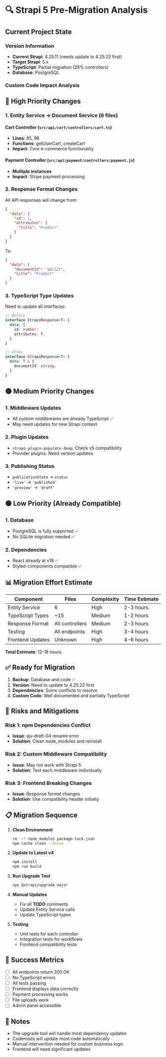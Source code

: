 # 🔍 Strapi 5 Pre-Migration Analysis

## Current Project State

### Version Information
- **Current Strapi**: 4.25.11 (needs update to 4.25.22 first)
- **Target Strapi**: 5.x
- **TypeScript**: Partial migration (29% controllers)
- **Database**: PostgreSQL

### Custom Code Impact Analysis

## 🔴 High Priority Changes

### 1. Entity Service → Document Service (6 files)

#### Cart Controller (`src/api/cart/controllers/cart.ts`)
- **Lines**: 85, 98
- **Functions**: getUserCart, createCart
- **Impact**: Core e-commerce functionality

#### Payment Controller (`src/api/payment/controllers/payment.js`)
- **Multiple instances**
- **Impact**: Stripe payment processing

### 2. Response Format Changes

All API responses will change from:
```json
{
  "data": {
    "id": 1,
    "attributes": {
      "title": "Product"
    }
  }
}
```

To:
```json
{
  "data": {
    "documentId": "abc123",
    "title": "Product"
  }
}
```

### 3. TypeScript Type Updates

Need to update all interfaces:
```typescript
// Before
interface StrapiResponse<T> {
  data: {
    id: number;
    attributes: T;
  }
}

// After
interface StrapiResponse<T> {
  data: T & {
    documentId: string;
  }
}
```

## 🟡 Medium Priority Changes

### 1. Middleware Updates
- All custom middlewares are already TypeScript ✅
- May need updates for new Strapi context

### 2. Plugin Updates
- `strapi-plugin-populate-deep`: Check v5 compatibility
- Provider plugins: Need version updates

### 3. Publishing Status
- `publicationState` → `status`
- `'live'` → `'published'`
- `'preview'` → `'draft'`

## 🟢 Low Priority (Already Compatible)

### 1. Database
- PostgreSQL is fully supported ✅
- No SQLite migration needed ✅

### 2. Dependencies
- React already at v18 ✅
- Styled-components compatible ✅

## 📊 Migration Effort Estimate

| Component | Files | Complexity | Time Estimate |
|-----------|-------|------------|---------------|
| Entity Service | 6 | High | 2-3 hours |
| TypeScript Types | ~15 | Medium | 1-2 hours |
| Response Format | All controllers | Medium | 2-3 hours |
| Testing | All endpoints | High | 3-4 hours |
| Frontend Updates | Unknown | High | 4-6 hours |

**Total Estimate**: 12-18 hours

## ✅ Ready for Migration

1. **Backup**: Database and code ✅
2. **Version**: Need to update to 4.25.22 first
3. **Dependencies**: Some conflicts to resolve
4. **Custom Code**: Well documented and partially TypeScript

## 🚨 Risks and Mitigations

### Risk 1: npm Dependencies Conflict
- **Issue**: ajv-draft-04 rename error
- **Solution**: Clean node_modules and reinstall

### Risk 2: Custom Middleware Compatibility
- **Issue**: May not work with Strapi 5
- **Solution**: Test each middleware individually

### Risk 3: Frontend Breaking Changes
- **Issue**: Response format changes
- **Solution**: Use compatibility header initially

## 📋 Migration Sequence

1. **Clean Environment**
   ```bash
   rm -rf node_modules package-lock.json
   npm cache clean --force
   ```

2. **Update to Latest v4**
   ```bash
   npm install
   npm run build
   ```

3. **Run Upgrade Tool**
   ```bash
   npx @strapi/upgrade major
   ```

4. **Manual Updates**
   - Fix all __TODO__ comments
   - Update Entity Service calls
   - Update TypeScript types

5. **Testing**
   - Unit tests for each controller
   - Integration tests for workflows
   - Frontend compatibility tests

## 🎯 Success Metrics

- [ ] All endpoints return 200 OK
- [ ] No TypeScript errors
- [ ] All tests passing
- [ ] Frontend displays data correctly
- [ ] Payment processing works
- [ ] File uploads work
- [ ] Admin panel accessible

## 📝 Notes

- The upgrade tool will handle most dependency updates
- Codemods will update most code automatically
- Manual intervention needed for custom business logic
- Frontend will need significant updates